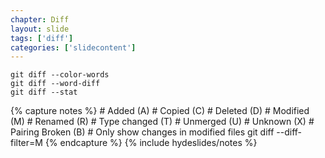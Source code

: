 ```yaml
---
chapter: Diff
layout: slide
tags: ['diff']
categories: ['slidecontent']
---
```


	git diff --color-words
	git diff --word-diff
	git diff --stat



{% capture notes %}
	# Added (A)
	# Copied (C)
	# Deleted (D)
	# Modified (M)
	# Renamed (R)
	# Type changed (T)
	# Unmerged (U)
	# Unknown (X)
	# Pairing Broken (B)
	# Only show changes in modified files
	git diff --diff-filter=M
{% endcapture %}
{% include hydeslides/notes %}